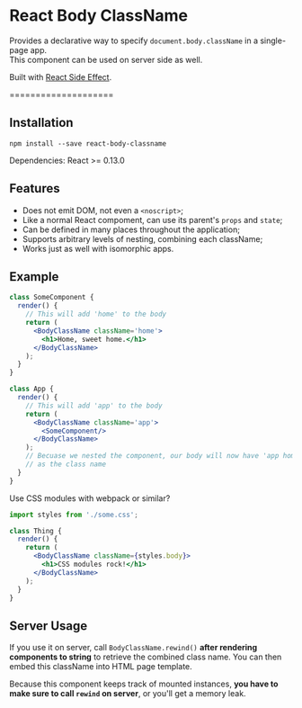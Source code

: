 React Body ClassName
====================

Provides a declarative way to specify `document.body.className` in a single-page app.  
This component can be used on server side as well.

Built with [React Side Effect](https://github.com/gaearon/react-side-effect).

====================

## Installation

```
npm install --save react-body-classname
```

Dependencies: React >= 0.13.0

## Features

* Does not emit DOM, not even a `<noscript>`;
* Like a normal React compoment, can use its parent's `props` and `state`;
* Can be defined in many places throughout the application;
* Supports arbitrary levels of nesting, combining each className;
* Works just as well with isomorphic apps.

## Example

```jsx
class SomeComponent {
  render() {
    // This will add 'home' to the body
    return (
      <BodyClassName className='home'>
        <h1>Home, sweet home.</h1>
      </BodyClassName>
    );
  }
}

class App {
  render() {
    // This will add 'app' to the body
    return (
      <BodyClassName className='app'>
        <SomeComponent/>
      </BodyClassName>
    );
    // Becuase we nested the component, our body will now have 'app home'
    // as the class name
  }
}
```

Use CSS modules with webpack or similar?

```jsx
import styles from './some.css';

class Thing {
  render() {
    return (
      <BodyClassName className={styles.body}>
        <h1>CSS modules rock!</h1>
      </BodyClassName>
    );
  }
}
```

## Server Usage

If you use it on server, call `BodyClassName.rewind()` **after rendering components to string** to retrieve the combined class name. You can then embed this className into HTML page template.

Because this component keeps track of mounted instances, **you have to make sure to call `rewind` on server**, or you'll get a memory leak.
